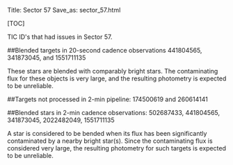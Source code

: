 Title: Sector 57
Save_as: sector_57.html

[TOC]

TIC ID's that had issues in Sector 57.

##Blended targets in 20-second cadence observations
441804565, 341873045, and 1551711135

These stars are blended with comparably bright stars. The contaminating flux for these objects is very large, and the resulting photometry is expected to be unreliable.

##Targets not processed in 2-min pipeline:
174500619 and 260614141

##Blended stars in 2-min cadence observations:
502687433, 441804565, 341873045, 2022482049, 1551711135

A star is considered to be bended when its flux has been significantly contaminated by a nearby bright star(s). Since the contaminating flux is considered very large, the resulting photometry for such targets is expected to be unreliable.


